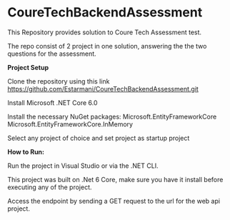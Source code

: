 # CoureTechBackendAssessment
This Repository provides solution to Coure Tech Assessment test.

The repo consist of 2 project in one solution, answering the the two questions for the assessment.

**Project Setup**

Clone the repository using this link https://github.com/Estarmani/CoureTechBackendAssessment.git 

Install Microsoft .NET Core 6.0 

Install the necessary NuGet packages:
  Microsoft.EntityFrameworkCore
  Microsoft.EntityFrameworkCore.InMemory
  
Select any project of choice and set project as startup project

**How to Run:**

Run the project in Visual Studio or via the .NET CLI.

This project was built on .Net 6 Core, make sure you have it install before executing any of the project.

Access the endpoint by sending a GET request to the url for the web api project.
